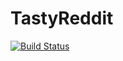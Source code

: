 # TastyReddit

[![Build Status](https://travis-ci.org/camirmas/tasty-reddit.svg?branch=master)](https://travis-ci.org/camirmas/tasty-reddit)
